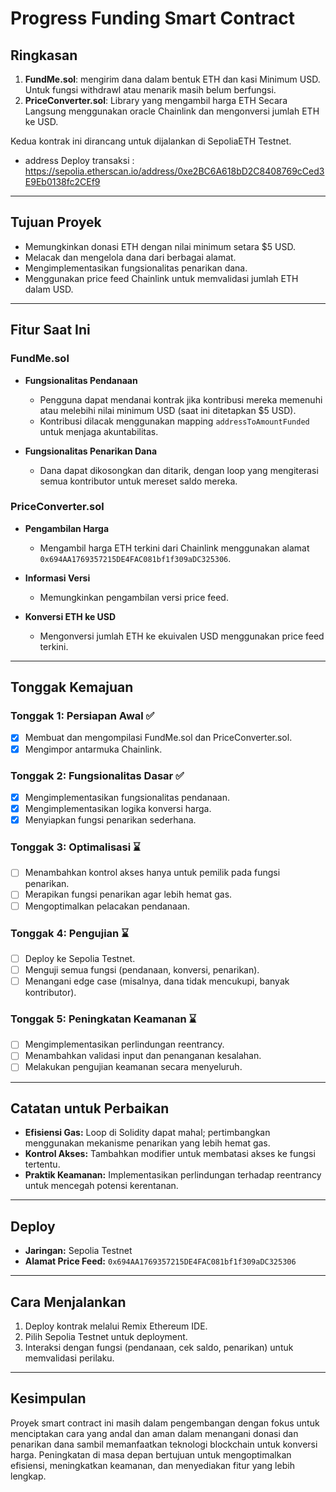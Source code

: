 # Progress Funding Smart Contract

## Ringkasan
1. **FundMe.sol**: mengirim dana dalam bentuk ETH dan kasi Minimum USD. Untuk fungsi withdrawl atau menarik masih belum berfungsi.
2. **PriceConverter.sol**: Library yang mengambil harga ETH Secara Langsung menggunakan oracle Chainlink dan mengonversi jumlah ETH ke USD.

Kedua kontrak ini dirancang untuk dijalankan di SepoliaETH Testnet.
- address Deploy transaksi : https://sepolia.etherscan.io/address/0xe2BC6A618bD2C8408769cCed3E9Eb0138fc2CEf9

---

## Tujuan Proyek
- Memungkinkan donasi ETH dengan nilai minimum setara $5 USD.
- Melacak dan mengelola dana dari berbagai alamat.
- Mengimplementasikan fungsionalitas penarikan dana.
- Menggunakan price feed Chainlink untuk memvalidasi jumlah ETH dalam USD.

---

## Fitur Saat Ini

### FundMe.sol
- **Fungsionalitas Pendanaan**
  - Pengguna dapat mendanai kontrak jika kontribusi mereka memenuhi atau melebihi nilai minimum USD (saat ini ditetapkan $5 USD).
  - Kontribusi dilacak menggunakan mapping `addressToAmountFunded` untuk menjaga akuntabilitas.

- **Fungsionalitas Penarikan Dana**
  - Dana dapat dikosongkan dan ditarik, dengan loop yang mengiterasi semua kontributor untuk mereset saldo mereka.

### PriceConverter.sol
- **Pengambilan Harga**
  - Mengambil harga ETH terkini dari Chainlink menggunakan alamat `0x694AA1769357215DE4FAC081bf1f309aDC325306`.

- **Informasi Versi**
  - Memungkinkan pengambilan versi price feed.

- **Konversi ETH ke USD**
  - Mengonversi jumlah ETH ke ekuivalen USD menggunakan price feed terkini.

---

## Tonggak Kemajuan

### Tonggak 1: Persiapan Awal ✅
- [x] Membuat dan mengompilasi FundMe.sol dan PriceConverter.sol.
- [x] Mengimpor antarmuka Chainlink.

### Tonggak 2: Fungsionalitas Dasar ✅
- [x] Mengimplementasikan fungsionalitas pendanaan.
- [x] Mengimplementasikan logika konversi harga.
- [x] Menyiapkan fungsi penarikan sederhana.

### Tonggak 3: Optimalisasi ⌛
- [ ] Menambahkan kontrol akses hanya untuk pemilik pada fungsi penarikan.
- [ ] Merapikan fungsi penarikan agar lebih hemat gas.
- [ ] Mengoptimalkan pelacakan pendanaan.

### Tonggak 4: Pengujian ⌛
- [ ] Deploy ke Sepolia Testnet.
- [ ] Menguji semua fungsi (pendanaan, konversi, penarikan).
- [ ] Menangani edge case (misalnya, dana tidak mencukupi, banyak kontributor).

### Tonggak 5: Peningkatan Keamanan ⌛
- [ ] Mengimplementasikan perlindungan reentrancy.
- [ ] Menambahkan validasi input dan penanganan kesalahan.
- [ ] Melakukan pengujian keamanan secara menyeluruh.

---

## Catatan untuk Perbaikan
- **Efisiensi Gas:** Loop di Solidity dapat mahal; pertimbangkan menggunakan mekanisme penarikan yang lebih hemat gas.
- **Kontrol Akses:** Tambahkan modifier untuk membatasi akses ke fungsi tertentu.
- **Praktik Keamanan:** Implementasikan perlindungan terhadap reentrancy untuk mencegah potensi kerentanan.

---

## Deploy
- **Jaringan:** Sepolia Testnet
- **Alamat Price Feed:** `0x694AA1769357215DE4FAC081bf1f309aDC325306`

---

## Cara Menjalankan
1. Deploy kontrak melalui Remix Ethereum IDE.
2. Pilih Sepolia Testnet untuk deployment.
3. Interaksi dengan fungsi (pendanaan, cek saldo, penarikan) untuk memvalidasi perilaku.

---

## Kesimpulan
Proyek smart contract ini masih dalam pengembangan dengan fokus untuk menciptakan cara yang andal dan aman dalam menangani donasi dan penarikan dana sambil memanfaatkan teknologi blockchain untuk konversi harga. Peningkatan di masa depan bertujuan untuk mengoptimalkan efisiensi, meningkatkan keamanan, dan menyediakan fitur yang lebih lengkap.

